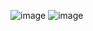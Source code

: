 ![image](https://github.com/user-attachments/assets/53b2458e-7d13-4629-a855-4aedb3165f24)
![image](https://github.com/user-attachments/assets/ee904779-d6ff-4ab4-8201-b69865b07567)
